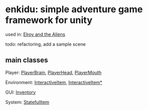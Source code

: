 # enkidu: simple adventure game framework for unity

used in: [Elroy and the Aliens](https://elroythegame.com)

todo: refactoring, add a sample scene

## main classes

Player: [PlayerBrain](Assets/Motiviti/Enkidu/character/Player.cs), [PlayerHead](Assets/Motiviti/Enkidu/character/PlayerHead.cs), [PlayerMouth](Assets/Motiviti/Enkidu/character/PlayerMouth.cs)

Environment: [InteractiveItem](Assets/Motiviti/Enkidu/environment/InteractiveItem.cs), [InteractiveItem*](Assets/Motiviti/Enkidu/environment)

GUI: [Inventory](Assets/Motiviti/Enkidu/gui/Inventory.cs)

System: [StatefulItem](Assets/Motiviti/Enkidu/system/StatefulItem.cs)
